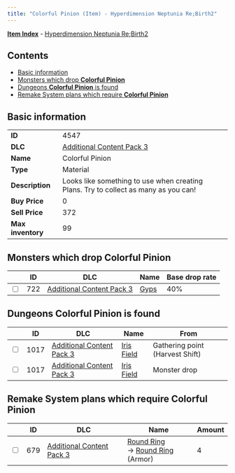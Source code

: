 ```yaml
---
title: "Colorful Pinion (Item) - Hyperdimension Neptunia Re;Birth2"
---
```


[**Item Index**](/neptunia/rb2/item/index.html) - [Hyperdimension Neptunia Re;Birth2](/neptunia/rb2)

## Contents

- [Basic information](#basic-information)
- [Monsters which drop **Colorful Pinion**](#monsters-which-drop-colorful-pinion)
- [Dungeons **Colorful Pinion** is found](#dungeons-colorful-pinion-is-found)
- [Remake System plans which require **Colorful Pinion**](#remake-system-plans-which-require-colorful-pinion)

## Basic information

|   |   |
| -- | -- |
| **ID** | 4547 |
| **DLC** | [Additional Content Pack 3](/neptunia/rb2/dlc/5-pack3.html) |
| **Name** | Colorful Pinion |
| **Type** | Material |
| **Description** | Looks like something to use when creating Plans. Try to collect as many as you can! |
| **Buy Price** | 0 |
| **Sell Price** | 372 |
| **Max inventory** | 99 |

## Monsters which drop **Colorful Pinion**

|    | ID | DLC | Name | Base drop rate |
| -- | -- | --- | ---- | -------------- |
| <input type="checkbox" id="rb2-monster-5-722" class="trackbox" /> | 722 | [Additional Content Pack 3](/neptunia/rb2/dlc/5-pack3.html) | [Gyps](/neptunia/rb2/monster/5-722-gyps.html) | 40% |

## Dungeons **Colorful Pinion** is found

|    | ID | DLC | Name | From |
| -- | -- | --- | ---- | ---- |
| <input type="checkbox" id="rb2-dungeon-5-1017" class="trackbox" /> | 1017 | [Additional Content Pack 3](/neptunia/rb2/dlc/5-pack3.html) | [Iris Field](/neptunia/rb2/dungeon/5-1017-iris-field.html) | Gathering point (Harvest Shift) |
| <input type="checkbox" id="rb2-dungeon-5-1017" class="trackbox" /> | 1017 | [Additional Content Pack 3](/neptunia/rb2/dlc/5-pack3.html) | [Iris Field](/neptunia/rb2/dungeon/5-1017-iris-field.html) | Monster drop |

## Remake System plans which require **Colorful Pinion**

|    | ID | DLC | Name | Amount |
| -- | -- | --- | ---- | ------ |
| <input type="checkbox" id="rb2-remake-5-679" class="trackbox" /> | 679 | [Additional Content Pack 3](/neptunia/rb2/dlc/5-pack3.html) | [Round Ring](/neptunia/rb2/remake/5-679-round-ring.html)<br />→ [Round Ring](/neptunia/rb2/item/5-1664-round-ring.html) (Armor) | 4 |